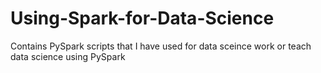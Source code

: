 # Using-Spark-for-Data-Science
Contains PySpark scripts that I have used for data sceince work or teach data science using PySpark
